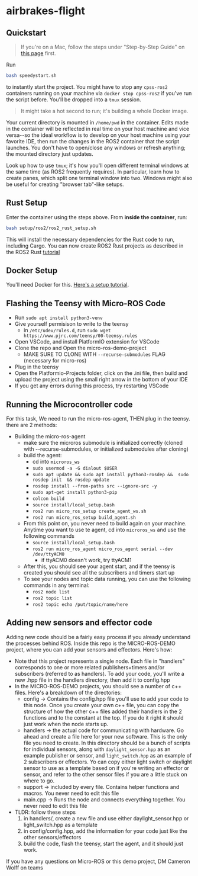 # airbrakes-flight

## Quickstart

> If you're on a Mac, follow the steps under "Step-by-Step Guide" on [this page](https://gist.github.com/sorny/969fe55d85c9b0035b0109a31cbcb088) first.

Run

```bash
bash speedystart.sh
```

to instantly start the project. You might have to stop any `cpss-ros2`
containers running on your machine via `docker stop cpss-ros2` if you've
run the script before. You'll be dropped into a `tmux` session.

> It might take a hot second to run; it's building a whole Docker image.

Your current directory is mounted in `/home/pwd` in the container. Edits made in
the container will be reflected in real time on your host machine and vice versa--so the ideal workflow is to develop on your host machine using your favorite IDE, then run the changes in the ROS2 container that the script launches. You don't have to open/close any windows or refresh anything; the mounted directory just updates.

Look up how to use `tmux`; it's how you'll open different terminal windows at
the same time (as ROS2 frequently requires). In particular, learn how to create
panes, which split one terminal window into two. Windows might also be useful for creating "browser tab"-like setups.

## Rust Setup

Enter the container using the steps above. From **inside the container**, run:

```bash
bash setup/ros2/ros2_rust_setup.sh
```

This will install the necessary dependencies for the Rust code to run, including Cargo. You can now create ROS2 Rust projects as described in the ROS2 Rust [tutorial](https://github.com/ros2-rust/ros2_rust/blob/main/docs/writing-your-first-rclrs-node.md)

## Docker Setup

You'll need Docker for this. [Here's a setup tutorial](https://www.docker.com/get-started/).


## Flashing the Teensy with Micro-ROS Code
- Run `sudo apt install python3-venv`
- Give yourself permisison to write to the teensy
 	- in `/etc/udev/rules.d`, run  `sudo wget https://www.pjrc.com/teensy/00-teensy.rules`
- Open VSCode, and install PlatformIO extension for VSCode
- Clone the repo and Open the micro-ros-demo-project
	- MAKE SURE TO CLONE WITH `--recurse-submodules` FLAG (necessary for micro-ros)
- Plug in the teensy 
- Open the Platformio-Projects folder, click on the .ini file, then build and upload the project using the small right arrow in the bottom of your IDE 
- If you get any errors during this process, try restarting VSCode

## Running the Microcontroller code
For this task, We need to run the micro-ros-agent, THEN plug in the teensy. there are 2 methods:
- Building the micro-ros-agent
	- make sure the microros submodule is initialized correctly (cloned with --recurse-submodules, or initialized submodules after cloning)
	- build the agent:
		- cd into `microros_ws`
		- `sudo usermod -a -G dialout $USER`
		- `sudo apt update && sudo apt install python3-rosdep &&  sudo rosdep init  && rosdep update`
		- `rosdep install --from-paths src --ignore-src -y`
		- `sudo apt-get install python3-pip`
		- `colcon build`
		- `source install/local_setup.bash`
		- `ros2 run micro_ros_setup create_agent_ws.sh`
		- `ros2 run micro_ros_setup build_agent.sh`
	- From this point on, you never need to build again on your machine. Anytime you want to use te agent, cd into `microros_ws` and use the following commands
		- `source install/local_setup.bash`
		- `ros2 run micro_ros_agent micro_ros_agent serial --dev /dev/ttyACM0`
			- if ttyACM0 doesn't work, try ttyACM1 
	- After this, you should see your agent start, and if the teensy is created you should see all the subscribers and timers start up
	- To see your nodes and topic data running, you can use the following commands in any terminal:
		- `ros2 node list`
		- `ros2 topic list`
		- `ros2 topic echo /put/topic/name/here`

## Adding new sensors and effector code
Adding new code should be a fairly easy process if you already understand the processes behind ROS.
Inside this repo is the MICRO-ROS-DEMO project, where you can add your sensors and effectors. Here's how:
- Note that this project represents a single node. Each file in "handlers" corresponds to one or more related publishers+timers and/or subscribers (referred to as handlers). To add your code, you'll write a new .hpp file in the handlers directory, then add it to config.hpp
- In the MICRO-ROS-DEMO projects, you should see a number of c++ files. Here's a breakdown of the directories:
	- config -> Contains the config.hpp file you'll use to add your code to this node. Once you create your own c++ file, you can copy the structure of how the other c++ files added their handlers in the 2 functions and to the constant at the top. If you do it right it should just work when the node starts up. 
	- handlers -> the actual code for communicating with hardware. Go ahead and create a file here for your new software. This is the only file you need to create. In this directory should be a bunch of scripts for individual sensors, along with `daylight_sensor.hpp` as an example publisher or sensor, and `light_switch.hpp` as an example of 2 subscribers or effectors. Yo can copy either light switch or daylight sensor to use as a template based on if you're writing an effector or sensor, and refer to the other sensor files if you are a little stuck on where to go.
	- support -> included by every file. Contains helper functions and macros. You never need to edit this file
	- main.cpp -> Runs the node and connects everything together. You never need to edit this file
- TLDR: follow these steps
	1. in handlers/, create a new file and use either daylight_sensor.hpp or light_switch.hpp as a template 
	2. in config/config.hpp, add the information for your code just like the other sensors/effectors
	3. build the code, flash the teensy, start the agent, and it should just work.
	
If you have any questions on Micro-ROS or this demo project, DM Cameron Wolff on teams


